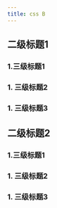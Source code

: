 ```yaml
---
title: css B
---
```


## 二级标题1

### 1.三级标题1

### 1. 三级标题2

### 1. 三级标题3


## 二级标题2

### 1.三级标题1

### 1. 三级标题2

### 1. 三级标题3